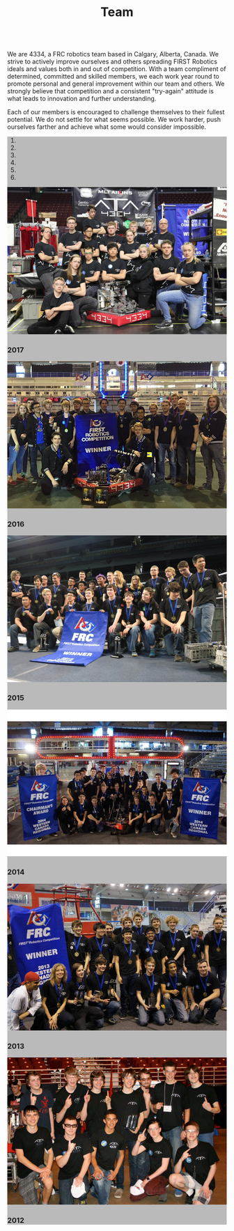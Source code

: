 ﻿---
layout: team 
title: Team
files: |
 <link href="/resources/css/snav.css" rel="stylesheet">
---
<div class="container">
	<div class="row">
		<div class="col-md-12">
			<p style="padding-top: 15px">We are 4334, a FRC robotics team based in Calgary, Alberta, Canada. We strive to actively improve ourselves and others
				spreading FIRST Robotics ideals and values both in and out of competition. With a team compliment of determined, committed
				and skilled members, we each work year round to promote personal and general improvement within our team and others.
				We strongly believe that competition and a consistent "try-again" attitude is what leads to innovation and further understanding.</p>
			<p>Each of our members is encouraged to challenge themselves to their fullest potential. We do not settle for what seems
				possible. We work harder, push ourselves farther and achieve what some would consider impossible.
			</p>
			<div id="myCarousel" class="carousel slide d-block mx-auto" data-ride="carousel" style="margin-bottom: 15px; background-color:#bababa">
				<!-- Indicators -->
				<ol class="carousel-indicators">
					<li class="active" data-slide-to="0" data-target="#myCarousel">
					</li>
					<li data-slide-to="1" data-target="#myCarousel"></li>
					<li data-slide-to="2" data-target="#myCarousel"></li>
					<li data-slide-to="3" data-target="#myCarousel"></li>
					<li data-slide-to="4" data-target="#myCarousel"></li>
					<li data-slide-to="5" data-target="#myCarousel"></li>
				</ol>
				<!-- Wrapper for slides -->
				<div class="carousel-inner">
					<div class="carousel-item active">
						<img class="img-fluid d-block mx-auto" alt="2017" src="/resources/img/team2017.jpeg">
						<div class="carousel-caption">
							<h3>2017</h3>
						</div>
					</div>
					<div class="carousel-item">
						<img class="img-fluid d-block mx-auto" alt="2016" src="/resources/img/team2016.jpg">
						<div class="carousel-caption">
							<h3>2016</h3>
						</div>
					</div>
					<div class="carousel-item">
						<img class="img-fluid d-block mx-auto" alt="2015" src="/resources/img/team2015.JPG">
						<div class="carousel-caption">
							<h3>2015</h3>
						</div>
					</div>
					<div class="carousel-item">
						<img class="img-fluid d-block mx-auto" alt="2014" src="/resources/img/team2014.png">
						<div class="carousel-caption">
							<h3>2014</h3>
						</div>
					</div>
					<div class="carousel-item">
						<img class="img-fluid d-block mx-auto" alt="2013" src="/resources/img/team2013.jpg">
						<div class="carousel-caption">
							<h3>2013</h3>
						</div>
					</div>
					<div class="carousel-item">
						<img class="img-fluid d-block mx-auto" alt="2012" src="/resources/img/team2012.jpg">
						<div class="carousel-caption">
							<h3>2012</h3>
						</div>
					</div>
				</div>
				<!-- Left and right controls -->
				<a class="carousel-control-prev" href="#myCarousel" data-slide="prev">
					<span class="carousel-control-prev-icon"></span>
				</a>
				<a class="carousel-control-next" href="#myCarousel" data-slide="next">
					<span class="carousel-control-next-icon"></span>
				</a>
			</div>
		</div>
	</div>
</div>